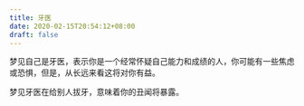 ```yaml
---
title: 牙医
date: 2020-02-15T20:54:12+08:00
draft: false
---
```


梦见自己是牙医，表示你是一个经常怀疑自己能力和成绩的人，你可能有一些焦虑或恐惧，但是，从长远来看这将对你有益。



梦见牙医在给别人拔牙，意味着你的丑闻将暴露。

